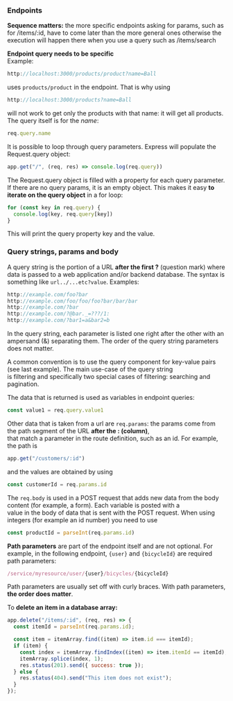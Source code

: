 ### Endpoints

**Sequence matters:** the more specific endpoints asking for params, such as for /items/:id, have to come later than the more general ones otherwise the execution will happen there when you use a query such as /items/search

**Endpoint query needs to be specific**  
Example:  
``` javascript
http://localhost:3000/products/product?name=Ball
```
uses `products/product` in the endpoint. That is why using 
``` javascript
http://localhost:3000/products?name=Ball
```
will not work to get only the products with that name: it will get all products. The query itself is for the *name*:  
``` javascript
req.query.name
```


It is possible to loop through query parameters. Express will populate the Request.query object:  
``` javascript
app.get("/", (req, res) => console.log(req.query))
```  
The Request.query object is filled with a property for each query parameter. If there are no query params, it is an empty object. This makes it easy **to iterate on the query object** in a for loop:  
``` javascript
for (const key in req.query) {
  console.log(key, req.query[key])
}
```
This will print the query property key and the value.  

### Query strings, params and body

A query string is the portion of a URL **after the first ?** (question mark) where data is passed to a web application and/or backend database. The syntax is something like `url../...etc?value`. Examples:  
``` javascript
http://example.com/foo?bar
http://example.com/foo/foo/foo?bar/bar/bar
http://example.com/?bar
http://example.com/?@bar._=???/1:
http://example.com/?bar1=a&bar2=b
```
In the query string, each parameter is listed one right after the other with an ampersand (&) separating them. The order of the query string parameters does not matter.

A common convention is to use the query component for key-value pairs (see last example). The main use-case of the query string  
is filtering and specifically two special cases of filtering: searching and pagination. 

The data that is returned is used as variables in endpoint queries:  
``` javascript
const value1 = req.query.value1
``` 

Other data that is taken from a url are `req.params`: the params come from the path segment of the URL **after the : (column)**,  
that match a parameter in the route definition, such as an id. For example, the path is  
``` javascript
app.get("/customers/:id")
```
and the values are obtained by using 
``` javascript
const customerId = req.params.id
```

The `req.body` is used in a POST request that adds new data from the body content (for example, a form). Each variable is posted with a   
value in the body of data that is sent with the POST request. When using integers (for example an id number) you need to use  
``` javascript
const productId = parseInt(req.params.id)
```

**Path parameters** are part of the endpoint itself and are not optional. For example, in the following endpoint, `{user}` and `{bicycleId}` are required path parameters:  
``` javascript
/service/myresource/user/{user}/bicycles/{bicycleId}
```
Path parameters are usually set off with curly braces. With path parameters, **the order does matter**.

To **delete an item in a database array:**  
``` javascript
app.delete("/items/:id", (req, res) => {
  const itemId = parseInt(req.params.id);

  const item = itemArray.find((item) => item.id === itemId);
  if (item) {
    const index = itemArray.findIndex((item) => item.itemId == itemId);
    itemArray.splice(index, 1);
    res.status(201).send({ success: true });
  } else {
    res.status(404).send("This item does not exist");
  }
});
```